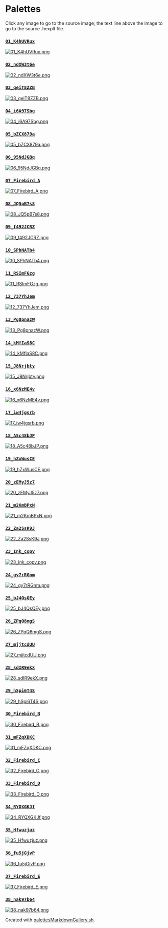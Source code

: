 # Palettes

Click any image to go to the source image; the text line above the image to go to the source .hexplt file.

### [`01_K4hUVRux`](01_K4hUVRux.hexplt)

[ ![01_K4hUVRux.png](01_K4hUVRux.png) ](01_K4hUVRux.png)

### [`02_ndXW3t6e`](02_ndXW3t6e.hexplt)

[ ![02_ndXW3t6e.png](02_ndXW3t6e.png) ](02_ndXW3t6e.png)

### [`03_qeiT8ZZB`](03_qeiT8ZZB.hexplt)

[ ![03_qeiT8ZZB.png](03_qeiT8ZZB.png) ](03_qeiT8ZZB.png)

### [`04_i6A97Sbg`](04_i6A97Sbg.hexplt)

[ ![04_i6A97Sbg.png](04_i6A97Sbg.png) ](04_i6A97Sbg.png)

### [`05_bZCX879a`](05_bZCX879a.hexplt)

[ ![05_bZCX879a.png](05_bZCX879a.png) ](05_bZCX879a.png)

### [`06_95NdJGBq`](06_95NdJGBq.hexplt)

[ ![06_95NdJGBq.png](06_95NdJGBq.png) ](06_95NdJGBq.png)

### [`07_Firebird_A`](07_Firebird_A.hexplt)

[ ![07_Firebird_A.png](07_Firebird_A.png) ](07_Firebird_A.png)

### [`08_JQ5pB7s8`](08_JQ5pB7s8.hexplt)

[ ![08_JQ5pB7s8.png](08_JQ5pB7s8.png) ](08_JQ5pB7s8.png)

### [`09_f492JCRZ`](09_f492JCRZ.hexplt)

[ ![09_f492JCRZ.png](09_f492JCRZ.png) ](09_f492JCRZ.png)

### [`10_SPhNATb4`](10_SPhNATb4.hexplt)

[ ![10_SPhNATb4.png](10_SPhNATb4.png) ](10_SPhNATb4.png)

### [`11_RSImFGzg`](11_RSImFGzg.hexplt)

[ ![11_RSImFGzg.png](11_RSImFGzg.png) ](11_RSImFGzg.png)

### [`12_737YhJem`](12_737YhJem.hexplt)

[ ![12_737YhJem.png](12_737YhJem.png) ](12_737YhJem.png)

### [`13_Pg8pnazW`](13_Pg8pnazW.hexplt)

[ ![13_Pg8pnazW.png](13_Pg8pnazW.png) ](13_Pg8pnazW.png)

### [`14_kMfIaS8C`](14_kMfIaS8C.hexplt)

[ ![14_kMfIaS8C.png](14_kMfIaS8C.png) ](14_kMfIaS8C.png)

### [`15_J8Nrjbty`](15_J8Nrjbty.hexplt)

[ ![15_J8Nrjbty.png](15_J8Nrjbty.png) ](15_J8Nrjbty.png)

### [`16_x6NzME4v`](16_x6NzME4v.hexplt)

[ ![16_x6NzME4v.png](16_x6NzME4v.png) ](16_x6NzME4v.png)

### [`17_iw4jgsrb`](17_iw4jgsrb.hexplt)

[ ![17_iw4jgsrb.png](17_iw4jgsrb.png) ](17_iw4jgsrb.png)

### [`18_A5c48bJP`](18_A5c48bJP.hexplt)

[ ![18_A5c48bJP.png](18_A5c48bJP.png) ](18_A5c48bJP.png)

### [`19_hZxWusCE`](19_hZxWusCE.hexplt)

[ ![19_hZxWusCE.png](19_hZxWusCE.png) ](19_hZxWusCE.png)

### [`20_zEMyJ5z7`](20_zEMyJ5z7.hexplt)

[ ![20_zEMyJ5z7.png](20_zEMyJ5z7.png) ](20_zEMyJ5z7.png)

### [`21_m2KmBPxN`](21_m2KmBPxN.hexplt)

[ ![21_m2KmBPxN.png](21_m2KmBPxN.png) ](21_m2KmBPxN.png)

### [`22_Za2SsK9J`](22_Za2SsK9J.hexplt)

[ ![22_Za2SsK9J.png](22_Za2SsK9J.png) ](22_Za2SsK9J.png)

### [`23_Ink_copy`](23_Ink_copy.hexplt)

[ ![23_Ink_copy.png](23_Ink_copy.png) ](23_Ink_copy.png)

### [`24_gy7rRGnm`](24_gy7rRGnm.hexplt)

[ ![24_gy7rRGnm.png](24_gy7rRGnm.png) ](24_gy7rRGnm.png)

### [`25_bJ4QsQEy`](25_bJ4QsQEy.hexplt)

[ ![25_bJ4QsQEy.png](25_bJ4QsQEy.png) ](25_bJ4QsQEy.png)

### [`26_ZPqQ8mgS`](26_ZPqQ8mgS.hexplt)

[ ![26_ZPqQ8mgS.png](26_ZPqQ8mgS.png) ](26_ZPqQ8mgS.png)

### [`27_mjjtcdUU`](27_mjjtcdUU.hexplt)

[ ![27_mjjtcdUU.png](27_mjjtcdUU.png) ](27_mjjtcdUU.png)

### [`28_sdIR9ekX`](28_sdIR9ekX.hexplt)

[ ![28_sdIR9ekX.png](28_sdIR9ekX.png) ](28_sdIR9ekX.png)

### [`29_hSpi6T4S`](29_hSpi6T4S.hexplt)

[ ![29_hSpi6T4S.png](29_hSpi6T4S.png) ](29_hSpi6T4S.png)

### [`30_Firebird_B`](30_Firebird_B.hexplt)

[ ![30_Firebird_B.png](30_Firebird_B.png) ](30_Firebird_B.png)

### [`31_mFZqXDKC`](31_mFZqXDKC.hexplt)

[ ![31_mFZqXDKC.png](31_mFZqXDKC.png) ](31_mFZqXDKC.png)

### [`32_Firebird_C`](32_Firebird_C.hexplt)

[ ![32_Firebird_C.png](32_Firebird_C.png) ](32_Firebird_C.png)

### [`33_Firebird_D`](33_Firebird_D.hexplt)

[ ![33_Firebird_D.png](33_Firebird_D.png) ](33_Firebird_D.png)

### [`34_RYQXGKJf`](34_RYQXGKJf.hexplt)

[ ![34_RYQXGKJf.png](34_RYQXGKJf.png) ](34_RYQXGKJf.png)

### [`35_Hfwuzjuz`](35_Hfwuzjuz.hexplt)

[ ![35_Hfwuzjuz.png](35_Hfwuzjuz.png) ](35_Hfwuzjuz.png)

### [`36_fu5jGjvP`](36_fu5jGjvP.hexplt)

[ ![36_fu5jGjvP.png](36_fu5jGjvP.png) ](36_fu5jGjvP.png)

### [`37_Firebird_E`](37_Firebird_E.hexplt)

[ ![37_Firebird_E.png](37_Firebird_E.png) ](37_Firebird_E.png)

### [`38_nak97b64`](38_nak97b64.hexplt)

[ ![38_nak97b64.png](38_nak97b64.png) ](38_nak97b64.png)

Created with [palettesMarkdownGallery.sh](https://github.com/earthbound19/_ebDev/blob/master/scripts/imgAndVideo/palettesMarkdownGallery.sh).